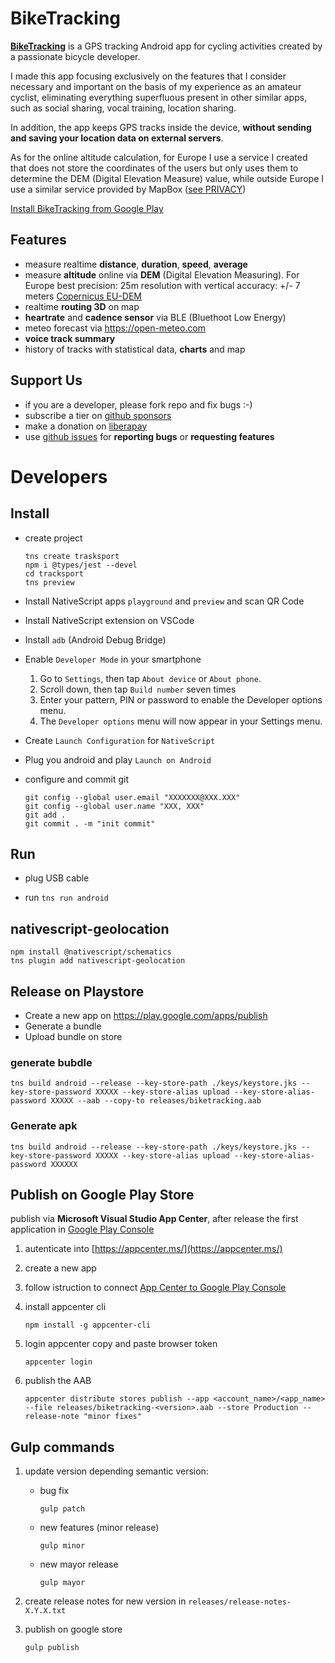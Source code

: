 # BikeTracking

[__BikeTracking__](https://play.google.com/store/apps/details?id=org.biketracking) is a GPS tracking Android app for cycling activities created by a passionate bicycle developer.

I made this app focusing exclusively on the features that I consider necessary and important on the basis of my experience as an amateur cyclist, eliminating everything superfluous present in other similar apps, such as social sharing, vocal training, location sharing.

In addition, the app keeps GPS tracks inside the device, **without sending and saving your location data on external servers**.

As for the online altitude calculation, for Europe I use a service I created that does not store the coordinates of the users but only uses them to determine the DEM (Digital Elevation Measure) value, while outside Europe I use a similar service provided by MapBox ([see PRIVACY](./PRIVACY.md))

[Install BikeTracking from Google Play](https://play.google.com/store/apps/details?id=org.biketracking) 

## Features

* measure realtime __distance__, __duration__, __speed__, __average__
* measure __altitude__ online via __DEM__ (Digital Elevation Measuring). For Europe best precision: 25m resolution with vertical accuracy: +/- 7 meters [Copernicus EU-DEM](https://land.copernicus.eu/imagery-in-situ/eu-dem)
* realtime __routing 3D__ on map
* __heartrate__ and __cadence sensor__ via BLE (Bluethoot Low Energy)
* meteo forecast via https://open-meteo.com 
* __voice track summary__
* history of tracks with statistical data, __charts__ and map

## Support Us

* if you are a developer, please fork repo and fix bugs :-) 
* subscribe a tier on [github sponsors](https://github.com/sponsors/heyteacher)
* make a donation on [liberapay](https://liberapay.com/heyteacher)
* use [github issues](https://github.com/heyteacher/biketracking/issues) for __reporting bugs__ or __requesting features__

# Developers

## Install

* create project
    ```
    tns create trasksport
    npm i @types/jest --devel
    cd tracksport
    tns preview
    ```

* Install NativeScript apps `playground` and `preview` and scan QR Code 

* Install NativeScript extension on VSCode

* Install `adb` (Android Debug Bridge)

* Enable `Developer Mode` in your smartphone

  1. Go to `Settings`, then tap `About device` or `About phone`.
  1. Scroll down, then tap `Build number` seven times
  1. Enter your pattern, PIN or password to enable the Developer options menu.
  1. The `Developer options` menu will now appear in your Settings menu.

* Create `Launch Configuration` for `NativeScript`

* Plug you android and play `Launch on Android`

* configure and commit git
    ```
    git config --global user.email "XXXXXXX@XXX.XXX"
    git config --global user.name "XXX, XXX"
    git add .
    git commit . -m "init commit"
    ```

## Run

* plug USB cable

* run `tns run android`

## nativescript-geolocation

```
npm install @nativescript/schematics
tns plugin add nativescript-geolocation
```

## Release on Playstore

* Create a new app on https://play.google.com/apps/publish
* Generate a bundle
* Upload bundle on store

### generate bubdle

```
tns build android --release --key-store-path ./keys/keystore.jks --key-store-password XXXXX --key-store-alias upload --key-store-alias-password XXXXX --aab --copy-to releases/biketracking.aab
```

### Generate apk

```
tns build android --release --key-store-path ./keys/keystore.jks --key-store-password XXXXX --key-store-alias upload --key-store-alias-password XXXXXX
```

## Publish on Google Play Store

publish via __Microsoft Visual Studio App Center__, after release the first application in [Google Play Console](https://play.google.com/apps/publish/)

1. autenticate into [https://appcenter.ms/](https://appcenter.ms/)

1. create a new app

1. follow istruction to connect [App Center to Google Play Console](https://docs.microsoft.com/en-us/appcenter/distribution/stores/googleplay#setting-up-api-access-clients)

1. install appcenter cli 
   ```
   npm install -g appcenter-cli
   ``` 

1. login appcenter copy and paste browser token
   ```
   appcenter login
   ``` 

1. publish the AAB
   ```
   appcenter distribute stores publish --app <account_name>/<app_name> --file releases/biketracking-<version>.aab --store Production --release-note "minor fixes"
   ```

## Gulp commands

1. update version depending semantic version:
   * bug fix
     ```
     gulp patch 
     ```
   * new features (minor release)
     ```     
     gulp minor  
     ```
   * new mayor release
     ```     
     gulp mayor  
     ```

1. create release notes for new version in `releases/release-notes-X.Y.X.txt`

1. publish on google store 
   ```
   gulp publish
   ```